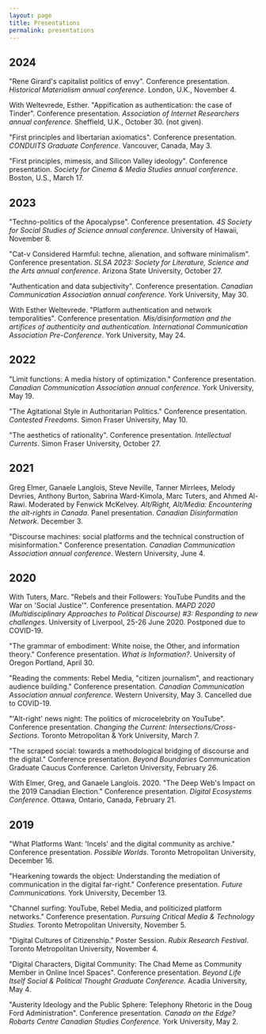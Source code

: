 ```yaml
---
layout: page
title: Presentations
permalink: presentations
---
```


## 2024

\"Rene Girard's capitalist politics of envy". Conference presentation. *Historical Materialism annual conference*. London, U.K., November 4. 

With Weltevrede, Esther. \"Appification as authentication: the case of Tinder". Conference presentation. *Association of Internet Researchers annual conference*. Sheffield, U.K., October 30. (not given). 

\"First principles and libertarian axiomatics". Conference presentation. *CONDUITS Graduate Conference*. Vancouver, Canada, May 3. 

\"First principles, mimesis, and Silicon Valley ideology". Conference presentation. *Society for Cinema & Media Studies annual conference*. Boston, U.S., March 17. 

## 2023

\"Techno-politics of the Apocalypse". Conference presentation. *4S Society for Social Studies of Science annual conference*. University of Hawaii, November 8. 

\"Cat-v Considered Harmful: techne, alienation, and software minimalism". Conference presentation. *SLSA 2023: Society for Literature, Science and the Arts annual conference*. Arizona State University, October 27.

\"Authentication and data subjectivity". Conference presentation.
*Canadian Communication Association annual conference*. York University, May 30.

With Esther Weltevrede. \"Platform authentication and network temporalities". Conference presentation.
*Mis/disinformation and the artifices of 
authenticity and authentication. International Communication Association Pre-Conference*. York University, May 24.

## 2022

\"Limit functions: A media history of optimization.\" Conference presentation.
*Canadian Communication Association annual conference*. York University, May 19.

"The Agitational Style in Authoritarian Politics." Conference presentation. *Contested Freedoms*. Simon Fraser University, May 10.

"The aesthetics of rationality". Conference presentation.
*Intellectual Currents*. Simon Fraser University, October 27.

## 2021

Greg Elmer, Ganaele Langlois, Steve Neville, Tanner Mirrlees, Melody
Devries, Anthony Burton, Sabrina Ward-Kimola, Marc Tuters, and Ahmed Al-Rawi.
Moderated by Fenwick McKelvey. *Alt/Right, Alt/Media: Encountering
the alt-rights in Canada*. Panel presentation. *Canadian Disinformation
Network*. December 3.

\"Discourse machines: social platforms and the
technical construction of misinformation.\" Conference presentation.
*Canadian Communication Association annual conference*. Western
University, June 4.

## 2020

With Tuters, Marc. \"Rebels and their
Followers: YouTube Pundits and the War on \'Social Justice\'\".
Conference presentation. *MAPD 2020 (Multidisciplinary Approaches to
Political Discourse) #3: Responding to new challenges*. University of
Liverpool, 25-26 June 2020. Postponed due to COVID-19.

\"The grammar of embodiment: White noise,
the Other, and information theory.\" Conference presentation. *What is
Information?*. University of Oregon Portland, April 30.

"Reading the comments: Rebel Media, \"citizen journalism\",
and reactionary audience building.\" Conference presentation. *Canadian
Communication Association annual conference*. Western University, May 3.
Cancelled due to COVID-19.

\"'Alt-right' news night: The politics of microcelebrity on
YouTube\". Conference presentation. *Changing the Current:
Intersections/Cross-Sections*. Toronto Metropolitan & York University, March 7.

\"The scraped social: towards a methodological bridging
of discourse and the digital.\" Conference presentation. *Beyond
Boundaries* Communication Graduate Caucus Conference. Carleton
University, February 26.

With Elmer, Greg, and Ganaele Langlois. 2020. "The
Deep Web's Impact on the 2019 Canadian Election." Conference
presentation. *Digital Ecosystems Conference*. Ottawa, Ontario, Canada,
February 21.

## 2019

"What Platforms Want: 'Incels' and the
digital community as archive." Conference presentation. *Possible
Worlds*. Toronto Metropolitan University, December 16.

"Hearkening towards the object: Understanding the
mediation of communication in the digital far-right." Conference
presentation. *Future Communications.* York University, December 13.

\"Channel surfing: YouTube, Rebel Media, and politicized
platform networks.\" Conference presentation. *Pursuing Critical Media &
Technology Studies.* Toronto Metropolitan University, November 5.

\"Digital Cultures of Citizenship.\" Poster Session. *Rubix
Research Festival*. Toronto Metropolitan University, November 4.

\"Digital Characters, Digital Community: The Chad Meme
as Community Member in Online Incel Spaces\". Conference presentation.
*Beyond Life Itself Social & Political Thought Graduate Conference.*
Acadia University, May 4.

\"Austerity Ideology and the Public Sphere: Telephony
Rhetoric in the Doug Ford Administration\". Conference presentation.
*Canada on the Edge? Robarts Centre Canadian Studies Conference.* York
University, May 2.

